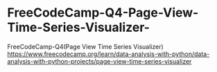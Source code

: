 # FreeCodeCamp-Q4-Page-View-Time-Series-Visualizer-
FreeCodeCamp-Q4(Page View Time Series Visualizer)
https://www.freecodecamp.org/learn/data-analysis-with-python/data-analysis-with-python-projects/page-view-time-series-visualizer
